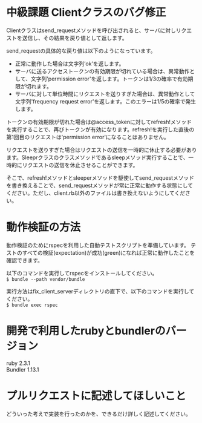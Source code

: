 # 中級課題 Clientクラスのバグ修正
Clientクラスはsend_requestメソッドを呼び出されると、サーバに対しリクエストを送信し、その結果を戻り値として返します。


send_requestの具体的な戻り値は以下のようになっています。
* 正常に動作した場合は文字列’ok’を返します。
* サーバに送るアクセストークンの有効期限が切れている場合は、異常動作として、文字列'permission error'を返します。トークンは1/3の確率で有効期限が切れます。
* サーバに対して単位時間にリクエストを送りすぎた場合は、異常動作として文字列'frequency request error'を返します。このエラーは1/5の確率で発生します。


トークンの有効期限が切れた場合は@access_tokenに対してrefresh!メソッドを実行することで、再びトークンが有効になります。refresh!を実行した直後の第1回目のリクエストは'permission error'になることはありません。


リクエストを送りすぎた場合はリクエストの送信を一時的に休止する必要があります。Sleeprクラスのクラスメソッドであるsleepメソッド実行することで、一時的にリクエストの送信を休止させることができます。


そこで、refresh!メソッドとsleeperメソッドを駆使してsend_requestメソッドを書き換えることで、send_requestメソッドが常に正常に動作する状態にしてください。ただし、client.rb以外のファイルは書き換えないようにしてください。


# 動作検証の方法
動作検証のためにrspecを利用した自動テストスクリプトを準備しています。
テストのすべての検証(expectation)が成功(green)になれば正常に動作したことを確認できます。


以下のコマンドを実行してrspecをインストールしてください。  
`$ bundle --path vendor/bundle`


実行方法はfix_client_serverディレクトリの直下で、以下のコマンドを実行してください。  
`$ bundle exec rspec`


# 開発で利用したrubyとbundlerのバージョン
ruby 2.3.1  
Bundler 1.13.1


# プルリクエストに記述してほしいこと
どういった考えで実装を行ったのかを、できるだけ詳しく記述してください。
